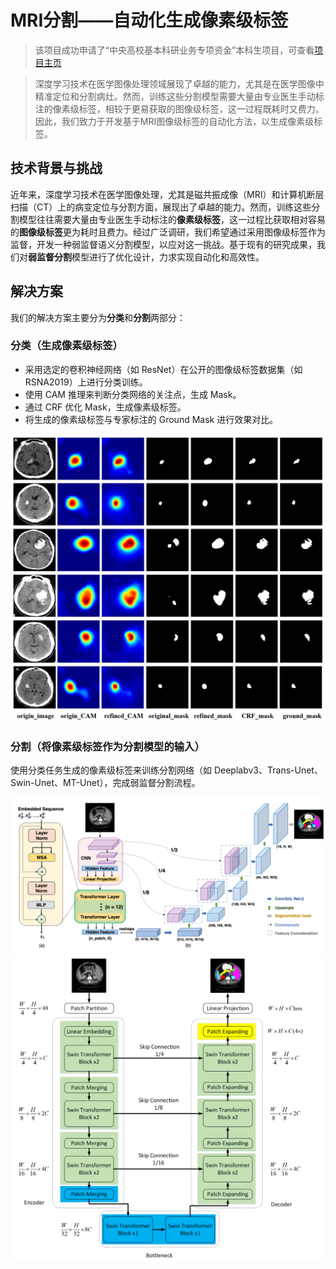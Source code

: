 # MRI分割——自动化生成像素级标签

> 该项目成功申请了“中央高校基本科研业务专项资金”本科生项目，可查看[项目主页](https://github.com/Samer-hue/DicTED)

> 深度学习技术在医学图像处理领域展现了卓越的能力，尤其是在医学图像中精准定位和分割病灶。然而，训练这些分割模型需要大量由专业医生手动标注的像素级标签，相较于更易获取的图像级标签，这一过程既耗时又费力。因此，我们致力于开发基于MRI图像级标签的自动化方法，以生成像素级标签。

## 技术背景与挑战

近年来，深度学习技术在医学图像处理，尤其是磁共振成像（MRI）和计算机断层扫描（CT）上的病变定位与分割方面，展现出了卓越的能力。然而，训练这些分割模型往往需要大量由专业医生手动标注的**像素级标签**，这一过程比获取相对容易的**图像级标签**更为耗时且费力。经过广泛调研，我们希望通过采用图像级标签作为监督，开发一种弱监督语义分割模型，以应对这一挑战。基于现有的研究成果，我们对**弱监督分割**模型进行了优化设计，力求实现自动化和高效性。

## 解决方案

我们的解决方案主要分为**分类**和**分割**两部分：

### 分类（生成像素级标签）

- 采用选定的卷积神经网络（如 ResNet）在公开的图像级标签数据集（如 RSNA2019）上进行分类训练。
- 使用 CAM 推理来判断分类网络的关注点，生成 Mask。
- 通过 CRF 优化 Mask，生成像素级标签。
- 将生成的像素级标签与专家标注的 Ground Mask 进行效果对比。

![Swin-Unet模型架构](images/generate_mask.png)

### 分割（将像素级标签作为分割模型的输入）

使用分类任务生成的像素级标签来训练分割网络（如 Deeplabv3、Trans-Unet、Swin-Unet、MT-Unet），完成弱监督分割流程。

![TransUnet模型架构](images/TransUnet.png)
![Swin-Unet模型架构](images/Swin-Unet.png)
